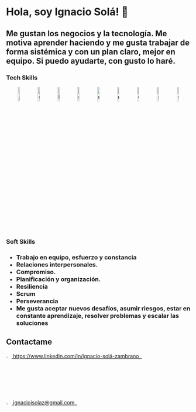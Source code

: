 # Hola, soy Ignacio Solá! 👋


## Me gustan los negocios y la tecnología. Me motiva aprender haciendo y me gusta trabajar de forma sistémica y con un plan claro, mejor en equipo. Si puedo ayudarte, con gusto lo haré.


<h3> Tech Skills </h3>
<div align="center">
<img  width=10% alt=javascript src=https://i.ibb.co/vxZcqxs/Dise-o-sin-t-tulo-9.png />
<img  width=10% alt=css src=https://i.ibb.co/7khWBK8/Dise-o-sin-t-tulo-8.png />
<img  width=10% alt=html src=https://i.ibb.co/B2CJCXx/Dise-o-sin-t-tulo-4.png />
<img  width=10% alt=react src=https://i.ibb.co/gyYwYcY/Dise-o-sin-t-tulo-2.png />
<img  width=10% alt=redux src=https://i.ibb.co/8NJnYHX/Dise-o-sin-t-tulo-7.png />
<img  width=10% alt=node src=https://i.ibb.co/9Wxdzmf/Dise-o-sin-t-tulo-6.png />
<img  width=10% alt=express src=https://i.ibb.co/Lg8mKWG/Dise-o-sin-t-tulo-10.png />
<img  width=10% alt=postgresql src=https://i.ibb.co/PMg8Btn/Dise-o-sin-t-tulo-3.png />
<img  width=10% alt=sequelize src=https://i.ibb.co/NY9Qn2Q/Dise-o-sin-t-tulo-5.png />
</div>

<h3>Soft Skills <h3>
  

- Trabajo en equipo, esfuerzo y constancia
- Relaciones interpersonales.
- Compromiso.
- Planificación y organización.
- Resiliencia
- Scrum
- Perseverancia
- Me gusta aceptar nuevos desafíos, asumir riesgos, estar en constante aprendizaje, resolver problemas y escalar las soluciones



    
## Contactame

<div >
<a href="www.linkedin.com/in/ignacio-solá-zambrano" ><img width="3%" src="https://image.flaticon.com/icons/png/512/174/174857.png"> https://www.linkedin.com/in/ignacio-solá-zambrano &nbsp;
</div>
<a href="mailto:ignaciojsolaz@gmail.com" ><img width="3%" src="https://cdn.freelogovectors.net/wp-content/uploads/2020/10/gmail_logo_icon.png"> ignaciojsolaz@gmail.com &nbsp;
</div>
<div >
